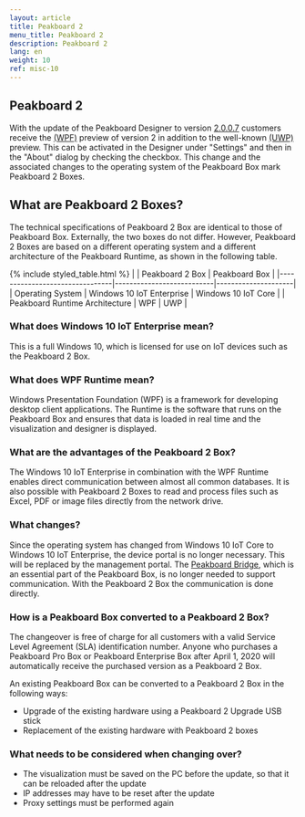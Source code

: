 ```yaml
---
layout: article
title: Peakboard 2 
menu_title: Peakboard 2
description: Peakboard 2
lang: en
weight: 10
ref: misc-10
---
```


## Peakboard 2
With the update of the Peakboard Designer to version [2.0.0.7](/misc/en-version-history.html) customers receive the [(WPF)](https://docs.microsoft.com/de-de/visualstudio/designers/getting-started-with-wpf?view=vs-2019) preview of version 2 in addition to the well-known [(UWP)](https://docs.microsoft.com/de-de/windows/uwp/get-started/universal-application-platform-guide) preview. 
This can be activated in the Designer under "Settings" and then in the "About" dialog by checking the checkbox.
This change and the associated changes to the operating system of the Peakboard Box mark Peakboard 2 Boxes.

## What are Peakboard 2 Boxes?
The technical specifications of Peakboard 2 Box are identical to those of Peakboard Box.
Externally, the two boxes do not differ.
However, Peakboard 2 Boxes are based on a different operating system and a different architecture of the Peakboard Runtime, as shown in the following table.

{% include styled_table.html %}
|                                |           Peakboard 2 Box |       Peakboard Box |
|--------------------------------|---------------------------|---------------------|
| Operating System               | Windows 10 IoT Enterprise | Windows 10 IoT Core |
| Peakboard Runtime Architecture |                       WPF |                 UWP |

### What does Windows 10 IoT Enterprise mean?
This is a full Windows 10, which is licensed for use on IoT devices such as the Peakboard 2 Box.

### What does WPF Runtime mean?
Windows Presentation Foundation (WPF) is a framework for developing desktop client applications.
The Runtime is the software that runs on the Peakboard Box and ensures that data is loaded in real time and the visualization and designer is displayed.

### What are the advantages of the Peakboard 2 Box?
The Windows 10 IoT Enterprise in combination with the WPF Runtime enables direct communication between almost all common databases.
It is also possible with Peakboard 2 Boxes to read and process files such as Excel, PDF or image files directly from the network drive.

### What changes?
Since the operating system has changed from Windows 10 IoT Core to Windows 10 IoT Enterprise, the device portal is no longer necessary.
This will be replaced by the management portal.
The [Peakboard Bridge](/administration/PB%201.x%20Box/en-1x-install.html), which is an essential part of the Peakboard Box, is no longer needed to support communication.
With the Peakboard 2 Box the communication is done directly.

### How is a Peakboard Box converted to a Peakboard 2 Box?
The changeover is free of charge for all customers with a valid Service Level Agreement (SLA) identification number.
Anyone who purchases a Peakboard Pro Box or Peakboard Enterprise Box after April 1, 2020 will automatically receive the purchased version as a Peakboard 2 Box.

An existing Peakboard Box can be converted to a Peakboard 2 Box in the following ways:
* Upgrade of the existing hardware using a Peakboard 2 Upgrade USB stick
* Replacement of the existing hardware with Peakboard 2 boxes

### What needs to be considered when changing over?
* The visualization must be saved on the PC before the update, so that it can be reloaded after the update
* IP addresses may have to be reset after the update
* Proxy settings must be performed again
